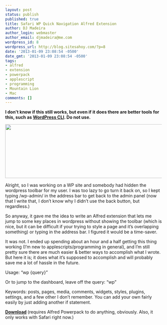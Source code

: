 ```yaml
---
layout: post
status: publish
published: true
title: Safari WP Quick Navigation Alfred Extension
author: DJ Madeira
author_login: webmaster
author_email: djmadeira@me.com
wordpress_id: 8
wordpress_url: http://blog.sitesahoy.com/?p=8
date: '2013-01-09 23:08:54 -0500'
date_gmt: '2013-01-09 23:08:54 -0500'
tags:
- alfred
- extension
- powerpack
- applescript
- programming
- Mountain Lion
- Mac
comments: []
---
```

**I don't know if this still works, but even if it does there are better tools for this, such as [WordPress CLI](http://wp-cli.org). Do not use.**

<img src="http://sitesahoy.com/misc/wphopperscreen.png" alt="" width="626" height="173" />

Alright, so I was working on a WP site and somebody had hidden the wordpress toolbar for my user. I was too lazy to go turn it back on, so I kept typing /wp-admin/ in the address bar to get back to the admin panel (now that I write that, I don&rsquo;t know why I didn&rsquo;t use the back button, but regardless.)

So anyway, it gave me the idea to write an Alfred extension that lets me jump to some key places in wordpress without showing the toolbar (which is nice, but it can be difficult if your trying to style a page and it&rsquo;s overlapping something) or typing in the address bar. I figured it would be a time-saver.

It was not. I ended up spending about an hour and a half getting this thing working (I&rsquo;m new to applescripts/programming in general), and I&rsquo;m still pretty sure there are much easier &amp; better ways to accomplish what I wrote. But here it is; it does what it&rsquo;s supposed to accomplish and will probably save me a lot of hassle in the future.

Usage: &ldquo;wp {query}&rdquo;

Or to jump to the dashboard, leave off the query: &ldquo;wp&rdquo;

Keywords: posts, pages, media, comments, widgets, styles, plugins, settings, and a few other I don&rsquo;t remember. You can add your own fairly easily by just adding another if statement.

<strong><a href="http://sitesahoy.com/misc/WPHopper.alfredextension" target="_blank">Download</a>&nbsp;</strong>(requires Alfred Powerpack to do anything, obviously. Also, it only works with Safari right now.)
